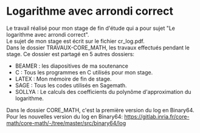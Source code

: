 # Logarithme avec arrondi correct
Le travail réalisé pour mon stage de fin d'étude qui a pour sujet "Le logarithme avec arrondi correct".\
Le sujet de mon stage est écrit sur le fichier cr_log.pdf.\
Dans le dossier TRAVAUX-CORE_MATH, les travaux effectués pendant le stage.
Ce dossier est partagé en 5 autres dossiers:
- BEAMER : les diapositives de ma soutenance
- C : Tous les programmes en C utilisés pour mon stage.
- LATEX : Mon mémoire de fin de stage.
- SAGE : Tous les codes utilisés en Sagemath.
- SOLLYA : Le calculs des coefficients du polynôme d'approximation du logarithme.
                          
Dans le dossier CORE_MATH, c'est la première version du log en Binary64.\
Pour les nouvelles version du log en Binary64: 
https://gitlab.inria.fr/core-math/core-math/-/tree/master/src/binary64/log

